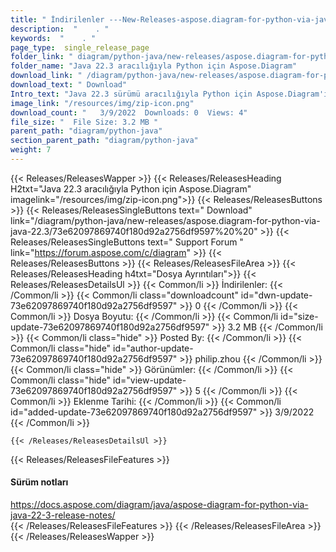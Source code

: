 ```yaml
---
title: " İndirilenler ---New-Releases-aspose.diagram-for-python-via-java-22.3 . "
description:  "    . " 
keywords:  "    . " 
page_type:  single_release_page
folder_link: " diagram/python-java/new-releases/aspose.diagram-for-python-via-java-22.3/"
folder_name: "Java 22.3 aracılığıyla Python için Aspose.Diagram"
download_link: " /diagram/python-java/new-releases/aspose.diagram-for-python-via-java-22.3/73e62097869740f180d92a2756df9597"
download_text: " Download"
Intro_text: "Java 22.3 sürümü aracılığıyla Python için Aspose.Diagram'ı içerir."
image_link: "/resources/img/zip-icon.png"
download_count: "   3/9/2022  Downloads: 0  Views: 4"
file_size: "  File Size: 3.2 MB "
parent_path: "diagram/python-java"
section_parent_path: "diagram/python-java"
weight: 7
---
```


{{< Releases/ReleasesWapper >}}
  {{< Releases/ReleasesHeading H2txt="Java 22.3 aracılığıyla Python için Aspose.Diagram" imagelink="/resources/img/zip-icon.png">}}
  {{< Releases/ReleasesButtons >}}
    {{< Releases/ReleasesSingleButtons text=" Download" link="/diagram/python-java/new-releases/aspose.diagram-for-python-via-java-22.3/73e62097869740f180d92a2756df9597%20%20" >}}
    {{< Releases/ReleasesSingleButtons text=" Support Forum " link="https://forum.aspose.com/c/diagram" >}}
  {{< Releases/ReleasesButtons >}}
  {{< Releases/ReleasesFileArea >}}
    {{< Releases/ReleasesHeading h4txt="Dosya Ayrıntıları">}}
    {{< Releases/ReleasesDetailsUl >}}
            {{< Common/li >}} İndirilenler: {{< /Common/li >}}
      {{< Common/li class="downloadcount" id="dwn-update-73e62097869740f180d92a2756df9597" >}} 0 {{< /Common/li >}}
      {{< Common/li >}} Dosya Boyutu: {{< /Common/li >}}
      {{< Common/li id="size-update-73e62097869740f180d92a2756df9597" >}} 3.2 MB {{< /Common/li >}} 
      {{< Common/li  class="hide" >}} Posted By: {{< /Common/li >}} 
      {{< Common/li class="hide" id="author-update-73e62097869740f180d92a2756df9597" >}} philip.zhou {{< /Common/li >}}
      {{< Common/li class="hide" >}} Görünümler: {{< /Common/li >}}
      {{< Common/li class="hide" id="view-update-73e62097869740f180d92a2756df9597" >}} 5 {{< /Common/li >}}
      {{< Common/li >}} Eklenme Tarihi: {{< /Common/li >}}
      {{< Common/li id="added-update-73e62097869740f180d92a2756df9597" >}} 3/9/2022 {{< /Common/li >}} 

    {{< /Releases/ReleasesDetailsUl >}}

  {{< Releases/ReleasesFileFeatures >}}
      <h4>Sürüm notları</h4><div> <a href="https://docs.aspose.com/diagram/java/aspose-diagram-for-python-via-java-22-3-release-notes/">https://docs.aspose.com/diagram/java/aspose-diagram-for-python-via-java-22-3-release-notes/</a></div>
  {{< /Releases/ReleasesFileFeatures >}}
 {{< /Releases/ReleasesFileArea >}}
{{< /Releases/ReleasesWapper >}}



